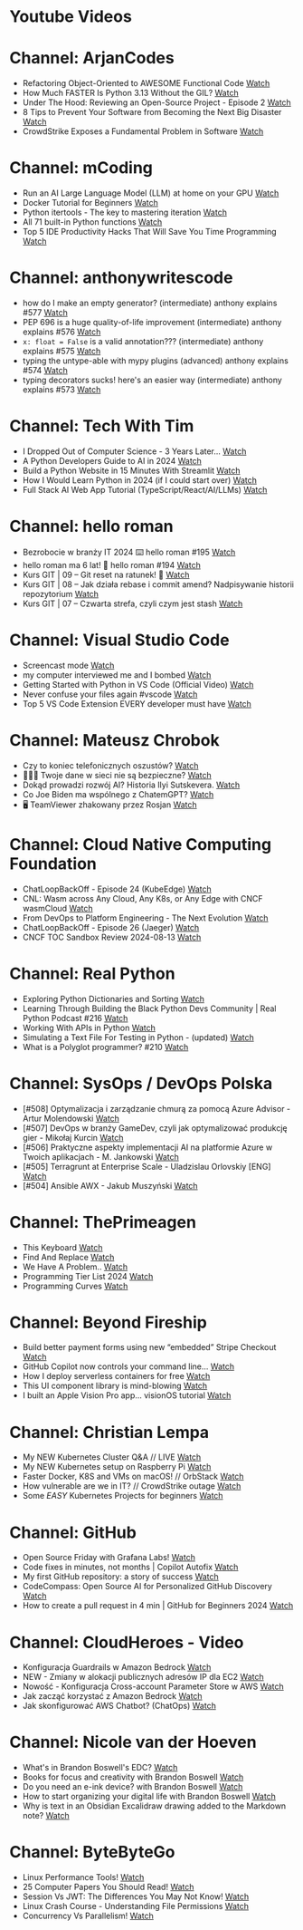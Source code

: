 
Youtube Videos
==============

# Channel: ArjanCodes
  
 - Refactoring Object-Oriented to AWESOME Functional Code  [Watch](https://youtu.be/DvdZv_DD0DY)  
 - How Much FASTER Is Python 3.13 Without the GIL?  [Watch](https://youtu.be/zWPe_CUR4yU)  
 - Under The Hood: Reviewing an Open-Source Project - Episode 2  [Watch](https://youtu.be/aOly5eEDXug)  
 - 8 Tips to Prevent Your Software from Becoming the Next Big Disaster  [Watch](https://youtu.be/IzU_5fT4m_M)  
 - CrowdStrike Exposes a Fundamental Problem in Software  [Watch](https://youtu.be/UdJr2p5RrF0)
# Channel: mCoding
  
 - Run an AI Large Language Model (LLM) at home on your GPU  [Watch](https://youtu.be/RejIVgfER-4)  
 - Docker Tutorial for Beginners  [Watch](https://youtu.be/b0HMimUb4f0)  
 - Python itertools - The key to mastering iteration  [Watch](https://youtu.be/1p7xa_BHYDs)  
 - All 71 built-in Python functions  [Watch](https://youtu.be/7Qu_KXc7xSI)  
 - Top 5 IDE Productivity Hacks That Will Save You Time Programming  [Watch](https://youtu.be/HBC7i1AbsyA)
# Channel: anthonywritescode
  
 - how do I make an empty generator? (intermediate) anthony explains #577  [Watch](https://youtu.be/b0mUqJc4a2g)  
 - PEP 696 is a huge quality-of-life improvement (intermediate) anthony explains #576  [Watch](https://youtu.be/NC3Bv104SQM)  
 - `x: float = False` is a valid annotation??? (intermediate) anthony explains #575  [Watch](https://youtu.be/RYD87EL1Zbs)  
 - typing the untype-able with mypy plugins (advanced) anthony explains #574  [Watch](https://youtu.be/tH3Nul6jDQM)  
 - typing decorators sucks! here's an easier way (intermediate) anthony explains #573  [Watch](https://youtu.be/_QXlbwRmqgI)
# Channel: Tech With Tim
  
 - I Dropped Out of Computer Science - 3 Years Later...  [Watch](https://youtu.be/_VRjdkKDoe4)  
 - A Python Developers Guide to AI in 2024  [Watch](https://youtu.be/OHf5bapbrcI)  
 - Build a Python Website in 15 Minutes With Streamlit  [Watch](https://youtu.be/2siBrMsqF44)  
 - How I Would Learn Python in 2024 (if I could start over)  [Watch](https://youtu.be/DMw8jH0R6Fg)  
 - Full Stack AI Web App Tutorial (TypeScript/React/AI/LLMs)  [Watch](https://youtu.be/kel893RIvHA)
# Channel: hello roman
  
 - Bezrobocie w branży IT 2024 ⌨️ hello roman #195  [Watch](https://youtu.be/3A0h9uNj0Z4)  
 - hello roman ma 6 lat!  🎉  hello roman #194  [Watch](https://youtu.be/2VcweF4sVRE)  
 - Kurs GIT | 09 – Git reset na ratunek! 🛟  [Watch](https://youtu.be/vri36csppEY)  
 - Kurs GIT | 08 – Jak działa rebase i commit amend? Nadpisywanie historii repozytorium  [Watch](https://youtu.be/4GKI4Gz97TE)  
 - Kurs GIT | 07 – Czwarta strefa, czyli czym jest stash  [Watch](https://youtu.be/T9n2tF60cY0)
# Channel: Visual Studio Code
  
 - Screencast mode  [Watch](https://youtu.be/KZHI5RMmFk0)  
 - my computer interviewed me and I bombed  [Watch](https://youtu.be/07T46BlXe4o)  
 - Getting Started with Python in VS Code (Official Video)  [Watch](https://youtu.be/D2cwvpJSBX4)  
 - Never confuse your files again #vscode  [Watch](https://youtu.be/swuDCNI-t80)  
 - Top 5 VS Code Extension EVERY developer must have  [Watch](https://youtu.be/K53umOg6Uv8)
# Channel: Mateusz Chrobok
  
 - Czy to koniec telefonicznych oszustów?  [Watch](https://youtu.be/-pLn-Ii3Dmk)  
 - 👨🏻‍🎓 Twoje dane w sieci nie są bezpieczne?  [Watch](https://youtu.be/-32Kk2UNrJo)  
 - Dokąd prowadzi rozwój AI? Historia Ilyi Sutskevera.  [Watch](https://youtu.be/ZP8nA_D_y8E)  
 - Co Joe Biden ma wspólnego z ChatemGPT?  [Watch](https://youtu.be/ZYtKtDDUOe4)  
 - 🖥 TeamViewer zhakowany przez Rosjan  [Watch](https://youtu.be/Y4uT3sFNDh4)
# Channel: Cloud Native Computing Foundation
  
 - ChatLoopBackOff - Episode 24 (KubeEdge)  [Watch](https://youtu.be/qK3062Rmdtk)  
 - CNL: Wasm across Any Cloud, Any K8s, or Any Edge with CNCF wasmCloud  [Watch](https://youtu.be/B1Q_Xx5i6Ek)  
 - From DevOps to Platform Engineering - The Next Evolution  [Watch](https://youtu.be/cTngc9S0dog)  
 - ChatLoopBackOff - Episode 26 (Jaeger)  [Watch](https://youtu.be/7qoyw_C1gKw)  
 - CNCF TOC Sandbox Review 2024-08-13  [Watch](https://youtu.be/dFqDK3YtdEA)
# Channel: Real Python
  
 - Exploring Python Dictionaries and Sorting  [Watch](https://youtu.be/89P-Vdx8UqI)  
 - Learning Through Building the Black Python Devs Community | Real Python Podcast #216  [Watch](https://youtu.be/tQ4wGZucom4)  
 - Working With APIs in Python  [Watch](https://youtu.be/GWghKZ16qio)  
 - Simulating a Text File For Testing in Python - (updated)  [Watch](https://youtu.be/4W04yqqb9mk)  
 - What is a Polyglot programmer? #210  [Watch](https://youtu.be/fLofdTIDGgI)
# Channel: SysOps / DevOps Polska
  
 - [#508] Optymalizacja i zarządzanie chmurą za pomocą Azure Advisor - Artur Molendowski  [Watch](https://youtu.be/1rOCWlYfM7E)  
 - [#507] DevOps w branży GameDev, czyli jak optymalizować produkcję gier - Mikołaj Kurcin  [Watch](https://youtu.be/x7Y6S40w75M)  
 - [#506] Praktyczne aspekty implementacji AI na platformie Azure w Twoich aplikacjach - M. Jankowski  [Watch](https://youtu.be/3Wv369OZYV0)  
 - [#505] Terragrunt at Enterprise Scale - Uladzislau Orlovskiy [ENG]  [Watch](https://youtu.be/70IiRrYKhGk)  
 - [#504] Ansible AWX - Jakub Muszyński  [Watch](https://youtu.be/izbHDFlCPJE)
# Channel: ThePrimeagen
  
 - This Keyboard  [Watch](https://youtu.be/dhuX9t2j5Hc)  
 - Find And Replace  [Watch](https://youtu.be/v2a6Nv7RSd0)  
 - We Have A Problem..  [Watch](https://youtu.be/1-0r90bm6CE)  
 - Programming Tier List 2024  [Watch](https://youtu.be/c3yRbrYIUeo)  
 - Programming Curves  [Watch](https://youtu.be/_ebVsYQou8A)
# Channel: Beyond Fireship
  
 - Build better payment forms using new “embedded” Stripe Checkout  [Watch](https://youtu.be/7WFXl4-aCxs)  
 - GitHub Copilot now controls your command line...  [Watch](https://youtu.be/P8MfgV9us4o)  
 - How I deploy serverless containers for free  [Watch](https://youtu.be/cw34KMPSt4k)  
 - This UI component library is mind-blowing  [Watch](https://youtu.be/RPa3_AD1_Vs)  
 - I built an Apple Vision Pro app... visionOS tutorial  [Watch](https://youtu.be/_xfZIr5sDLw)
# Channel: Christian Lempa
  
 - My NEW Kubernetes Cluster Q&A // LIVE  [Watch](https://youtu.be/GJKqtpe1CXk)  
 - My NEW Kubernetes setup on Raspberry Pi  [Watch](https://youtu.be/2cbniIZUpXM)  
 - Faster Docker, K8S and VMs on macOS! // OrbStack  [Watch](https://youtu.be/aJe7CvQ-aM8)  
 - How vulnerable are we in IT? // CrowdStrike outage  [Watch](https://youtu.be/uRW9HRYSyCU)  
 - Some *EASY* Kubernetes Projects for beginners  [Watch](https://youtu.be/6jIIa41R7eM)
# Channel: GitHub
  
 - Open Source Friday with Grafana Labs!  [Watch](https://youtu.be/xzhSiSaF3g0)  
 - Code fixes in minutes, not months | Copilot Autofix  [Watch](https://youtu.be/mr6vQMDy-YU)  
 - My first GitHub repository: a story of success  [Watch](https://youtu.be/nTBiyE_djZc)  
 - CodeCompass: Open Source AI for Personalized GitHub Discovery  [Watch](https://youtu.be/8Thz9na2Zbk)  
 - How to create a pull request in 4 min | GitHub for Beginners 2024  [Watch](https://youtu.be/nCKdihvneS0)
# Channel: CloudHeroes - Video
  
 - Konfiguracja Guardrails w Amazon Bedrock  [Watch](https://youtu.be/mVQrBKucLGM)  
 - NEW - Zmiany w alokacji publicznych adresów IP dla EC2  [Watch](https://youtu.be/ltZzJRP3Wxg)  
 - Nowość - Konfiguracja Cross-account Parameter Store w AWS  [Watch](https://youtu.be/6kvGgv9vIgQ)  
 - Jak zacząć korzystać z Amazon Bedrock  [Watch](https://youtu.be/DZa3mpKslD8)  
 - Jak skonfigurować AWS Chatbot? (ChatOps)  [Watch](https://youtu.be/BLKKqcabdHc)
# Channel: Nicole van der Hoeven
  
 - What's in Brandon Boswell's EDC?  [Watch](https://youtu.be/Noswl0jCA4k)  
 - Books for focus and creativity with Brandon Boswell  [Watch](https://youtu.be/Ugc4U8Rx7RM)  
 - Do you need an e-ink device? with Brandon Boswell  [Watch](https://youtu.be/uUKPV6mWMFM)  
 - How to start organizing your digital life with Brandon Boswell  [Watch](https://youtu.be/Ykhyw3T3ICU)  
 - Why is text in an Obsidian Excalidraw drawing added to the Markdown note?  [Watch](https://youtu.be/HG5IuDIWHgY)
# Channel: ByteByteGo
  
 - Linux Performance Tools!  [Watch](https://youtu.be/iJ_eIsA5E1U)  
 - 25 Computer Papers You Should Read!  [Watch](https://youtu.be/_kynGl5hr9U)  
 - Session Vs JWT: The Differences You May Not Know!  [Watch](https://youtu.be/fyTxwIa-1U0)  
 - Linux Crash Course - Understanding File Permissions  [Watch](https://youtu.be/4N4Q576i3zA)  
 - Concurrency Vs Parallelism!  [Watch](https://youtu.be/RlM9AfWf1WU)
